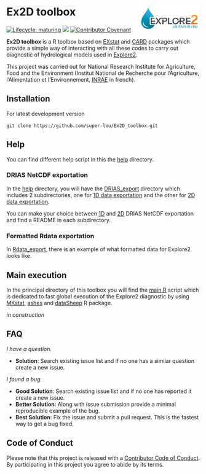 # Ex2D toolbox [<img src="resources/LogoExplore2.png" align="right" width=160 alt=""/>](https://professionnels.ofb.fr/fr/node/1244)

<!-- badges: start -->
[![Lifecycle: maturing](https://img.shields.io/badge/lifecycle-maturing-blue.svg)](https://lifecycle.r-lib.org/articles/stages.html)
![](https://img.shields.io/github/last-commit/super-lou/Ex2D_toolbox)
[![Contributor Covenant](https://img.shields.io/badge/Contributor%20Covenant-2.1-4baaaa.svg)](code_of_conduct.md) 
<!-- badges: end -->

**Ex2D toolbox** is a R toolbox based on [EXstat](https://github.com/super-lou/EXstat) and [CARD](https://github.com/super-lou/CARD) packages which provide a simple way of interacting with all these codes to carry out diagnostic of hydrological models used in [Explore2](https://professionnels.ofb.fr/fr/node/1244).

This project was carried out for National Research Institute for Agriculture, Food and the Environment (Institut National de Recherche pour l’Agriculture, l’Alimentation et l’Environnement, [INRAE](https://agriculture.gouv.fr/inrae-linstitut-national-de-recherche-pour-lagriculture-lalimentation-et-lenvironnement) in french).


## Installation
For latest development version
``` 
git clone https://github.com/super-lou/Ex2D_toolbox.git
```


## Help
You can find different help script in this the [help](https://github.com/super-lou/Ex2D_toolbox/tree/main/help) directory.

### DRIAS NetCDF exportation
In the [help](https://github.com/super-lou/Ex2D_toolbox/tree/main/help) directory, you will have the [DRIAS_export](https://github.com/super-lou/Ex2D_toolbox/tree/main/help/DRIAS_export) directory which includes 2 subdirectories, one for [1D data exportation](https://github.com/super-lou/Ex2D_toolbox/tree/main/help/DRIAS_export/DRIAS_export_1D) and the other for [2D data exportation](https://github.com/super-lou/Ex2D_toolbox/tree/main/help/DRIAS_export/DRIAS_export_2D).

You can make your choice between [1D](https://github.com/super-lou/Ex2D_toolbox/tree/main/help/DRIAS_export/DRIAS_export_1D) and [2D](https://github.com/super-lou/Ex2D_toolbox/tree/main/help/DRIAS_export/DRIAS_export_2D) DRIAS NetCDF exportation and find a README in each subdirectory.

### Formatted Rdata exportation
In [Rdata_export](https://github.com/super-lou/Ex2D_toolbox/tree/main/help/Rdata_export), there is an example of what formatted data for Explore2 looks like.


## Main execution
In the principal directory of this toolbox you will find the [main.R](https://github.com/super-lou/Ex2D_toolbox/tree/main/main.R) script which is dedicated to fast global execution of the Explore2 diagnostic by using [MKstat](https://github.com/super-lou/MKstat), [ashes](https://github.com/super-lou/ashes) and [dataSheep](https://github.com/super-lou/dataSheep) R package.

*in construction*


## FAQ
*I have a question.*

-   **Solution**: Search existing issue list and if no one has a similar question create a new issue.

*I found a bug.*

-   **Good Solution**: Search existing issue list and if no one has reported it create a new issue.
-   **Better Solution**: Along with issue submission provide a minimal reproducible example of the bug.
-   **Best Solution**: Fix the issue and submit a pull request. This is the fastest way to get a bug fixed.


## Code of Conduct
Please note that this project is released with a [Contributor Code of Conduct](CODE_OF_CONDUCT.md). By participating in this project you agree to abide by its terms.
